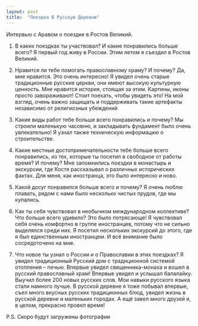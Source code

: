 ```yaml
---
layout: post
title:  "Поездка В Русскую Деревню"
---
```


Интервью с Аравом о поездке в Ростов Великий.

1. В каких поездках ты участвовал? И какие понравились больше всего? Я первый год живу в России. Этим летом я съездил в Ростов Великий.

2. Нравится ли тебе помогать православному храму? И почему? Да, мне нравится. Это очень интересно! Я увидел очень старые традиционные русские церкви, они имеют высокую культурную ценность. Мне нравится история, стоящая за этим. Картины, иконы просто завораживают! Стоит поехать, чтобы увидеть это! На мой взгляд, очень важно защищать и поддерживать такие артефакты независимо от религиозных убеждений

3. Какие виды работ тебе больше всего понравились и почему? Мы строили маленькую часовню, и закладывать фундамент было очень увлекательно! Я узнал также техническую информацию о строительстве.

4. Какие местные достопримечательности тебе больше всего понравились, из тех, которые ты посетил в свободное от работы время? И почему? Мне запомнились поездки в монастырь и экскурсии, где Костя рассказывал о различных исторических фактах. Для меня, как иностранца, это было интересно и ново.

5. Какой досуг понравился больше всего и почему? Я очень люблю плавать, рядом с нами было несколько чистых прудов, где мы купались.

6. Как ты себя чувствовал в необычном международном коллективе? Что больше всего удивило? Это было потрясающе! Я чувствовал себя очень комфортно в группе иностранцев, потому что не сильно выделялся среди них. Я посетил нескольких экскурсий до этого, где я был единственным иностранцем. И всё внимание было сосредоточено на мне.

7. Что новое ты узнал о России и о Православии в этих поездках? Я увидел традиционный Русский дом с традиционной системой отопления – печью. Впервые увидел священника-монаха и вошел в русский православный храм! Впервые увидел и услышал балалайку. Выучил более 200 новых русских слов. Мои навыки русского языка стали намного лучше. В русской деревне я тоже побывал впервые, съел много вкусных русских традиционных блюд, увидел жизнь в русской деревне и маленьких городах. А ещё завел много друзей и, в целом, прекрасно провел время!

P.S. Скоро будут загружены фотографии
